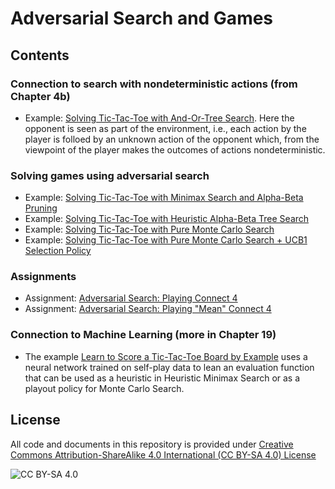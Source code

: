 <!-- #region -->
# Adversarial Search and Games

## Contents

### Connection to search with nondeterministic actions (from Chapter 4b)
* Example: [Solving Tic-Tac-Toe with And-Or-Tree Search](https://nbviewer.jupyter.org/github/mhahsler/CS7320-AI/blob/master/Games/tictactoe_and_or_tree_search.ipynb). Here the opponent is seen as part of the environment, i.e.,
each action by the player is folloed by an unknown action of the opponent which, from the viewpoint of the player makes the outcomes of actions nondeterministic.

### Solving games using adversarial search
* Example: [Solving Tic-Tac-Toe with Minimax Search and Alpha-Beta Pruning](https://nbviewer.jupyter.org/github/mhahsler/CS7320-AI/blob/master/Games/tictactoe_alpha_beta_tree_search.ipynb)
* Example: [Solving Tic-Tac-Toe with Heuristic Alpha-Beta Tree Search](https://nbviewer.jupyter.org/github/mhahsler/CS7320-AI/blob/master/Games/tictactoe_heuristic_alpha_beta_tree_search.ipynb)
* Example: [Solving Tic-Tac-Toe with Pure Monte Carlo Search](https://nbviewer.jupyter.org/github/mhahsler/CS7320-AI/blob/master/Games/tictactoe_pure_monte_carlo_search.ipynb)
* Example: [Solving Tic-Tac-Toe with Pure Monte Carlo Search + UCB1 Selection Policy](https://nbviewer.jupyter.org/github/mhahsler/CS7320-AI/blob/master/Games/tictactoe_monte_carlo_tree_search_restricted.ipynb)

### Assignments
* Assignment: [Adversarial Search: Playing Connect 4](https://nbviewer.jupyter.org/github/mhahsler/CS7320-AI/blob/master/Games/assignment_connect4.ipynb)
* Assignment: [Adversarial Search: Playing "Mean" Connect 4](https://nbviewer.jupyter.org/github/mhahsler/CS7320-AI/blob/master/Games/assignment_mean_connect4.ipynb)

### Connection to Machine Learning (more in Chapter 19)
* The example [Learn to Score a Tic-Tac-Toe Board by Example](https://nbviewer.jupyter.org/github/mhahsler/CS7320-AI/blob/master/ML/ML_for_tictactoe.ipynb) uses a neural network trained on self-play data to lean an evaluation function that can be used as a heuristic in Heuristic Minimax Search or as a playout policy for Monte Carlo Search.


## License
All code and documents in this repository is provided under [Creative Commons Attribution-ShareAlike 4.0 International (CC BY-SA 4.0) License](https://creativecommons.org/licenses/by-sa/4.0/)

![CC BY-SA 4.0](https://licensebuttons.net/l/by-sa/3.0/88x31.png)
<!-- #endregion -->

